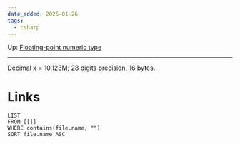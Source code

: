 ```yaml
---
date_added: 2025-01-26
tags:
  - csharp
---
```

Up: [Floating-point numeric type](Floating-point%20numeric%20type.md)
___
Decimal x = 10.123M;
28 digits precision, 16 bytes.
# Links
```dataview
LIST
FROM [[]]
WHERE contains(file.name, "")
SORT file.name ASC
```
